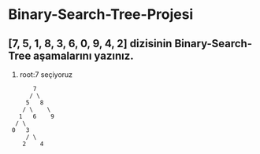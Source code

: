 # Binary-Search-Tree-Projesi
## [7, 5, 1, 8, 3, 6, 0, 9, 4, 2] dizisinin Binary-Search-Tree aşamalarını yazınız.

1) root:7 seçiyoruz

```
       7
      / \
     5   8
    / \    \
   1   6    9
  / \
 0   3
     / \
    2    4
```
